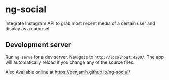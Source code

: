 # ng-social

Integrate Instagram API to grab most recent media of a certain user and display as a carousel.


## Development server

Run `ng serve` for a dev server. Navigate to `http://localhost:4200/`. The app will automatically reload if you change any of the source files.

Also Available online at https://benjamh.github.io/ng-social/